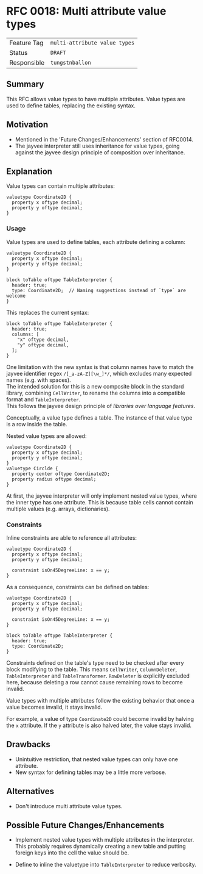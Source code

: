 <!--
SPDX-FileCopyrightText: 2025 Friedrich-Alexander-Universitat Erlangen-Nurnberg

SPDX-License-Identifier: AGPL-3.0-only
-->

# RFC 0018: Multi attribute value types

| | |
|---|---|
| Feature Tag | `multi-attribute value types` |
| Status | `DRAFT` | <!-- Possible values: DRAFT, DISCUSSION, ACCEPTED, REJECTED -->
| Responsible | `tungstnballon` |
<!-- 
  Status Overview:
  - DRAFT: The RFC is not ready for a review and currently under change. Feel free to already ask for feedback on the structure and contents at this stage.
  - DISCUSSION: The RFC is open for discussion. Usually, we open a PR to trigger discussions.
  - ACCEPTED: The RFC was accepted. Create issues to prepare implementation of the RFC.
  - REJECTED: The RFC was rejected. If another revision emerges, switch to status DRAFT.
-->

## Summary

This RFC allows value types to have multiple attributes.
Value types are used to define tables, replacing the existing syntax.

## Motivation

- Mentioned in the 'Future Changes/Enhancements' section of RFC0014.
- The jayvee interpreter still uses inheritance for value types, going against
  the jayvee design principle of composition over inheritance.

## Explanation

Value types can contain multiple attributes:
```jayvee
valuetype Coordinate2D {
  property x oftype decimal;
  property y oftype decimal;
}
```


### Usage

Value types are used to define tables, each attribute defining a column:
```jayvee
valuetype Coordinate2D {
  property x oftype decimal;
  property y oftype decimal;
}

block toTable oftype TableInterpreter {
  header: true;
  type: Coordinate2D;  // Naming suggestions instead of `type` are welcome
}
```
This replaces the current syntax:
```jayvee
block toTable oftype TableInterpreter {
  header: true;
  columns: [
    "x" oftype decimal,
    "y" oftype decimal,
  ];
}
```

One limitation with the new syntax is that column names have to match the jayvee
identifier regex `/[_a-zA-Z][\w_]*/`, which excludes many expected names (e.g.
with spaces).<br>
The intended solution for this is a new composite block in the standard library,
combining `CellWriter`, to rename the columns into a compatible format and
`TableInterpreter`.<br>
This follows the jayvee design principle of *libraries over language features*.

Conceptually, a value type defines a table. The instance of that value type is a
row inside the table.

Nested value types are allowed:
```jayvee
valuetype Coordinate2D {
  property x oftype decimal;
  property y oftype decimal;
}
valuetype Circlde {
  property center oftype Coordinate2D;
  property radius oftype decimal;
}
```

At first, the jayvee interpreter will only implement nested value types, where the
inner type has one attribute. This is because table cells cannot contain
multiple values (e.g. arrays, dictionaries).

### Constraints

Inline constraints are able to reference all attributes:
```jayvee
valuetype Coordinate2D {
  property x oftype decimal;
  property y oftype decimal;

  constraint isOn45DegreeLine: x == y;
}
```

As a consequence, constraints can be defined on tables:
```jayvee
valuetype Coordinate2D {
  property x oftype decimal;
  property y oftype decimal;

  constraint isOn45DegreeLine: x == y;
}

block toTable oftype TableInterpreter {
  header: true;
  type: Coordinate2D;
}
```

Constraints defined on the table's type need to be checked after every
block modifying to the table.
This means `CellWriter`, `ColumnDeleter`, `TableInterpreter` and
`TableTransformer`.
`RowDeleter` is explicitly excluded here, because deleting a row cannot cause
remaining rows to become invalid.

Value types with multiple attributes follow the existing behavior that once a
value becomes invalid, it stays invalid.

For example, a value of type `Coordinate2D` could become invalid by halving the
`x` attribute. If the `y` attribute is also halved later, the value stays
invalid.

## Drawbacks

- Unintuitive restriction, that nested value types can only have one attribute.
- New syntax for defining tables may be a little more verbose.

## Alternatives

- Don't introduce multi attribute value types.

## Possible Future Changes/Enhancements

- Implement nested value types with multiple attributes in the interpreter. This
  probably requires dynamically creating a new table and putting foreign keys
  into the cell the value should be.

- Define to inline the valuetype into `TableInterpreter` to reduce verbosity.

